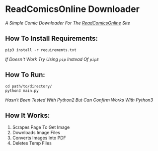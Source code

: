 # ReadComicsOnline Downloader
*A Simple Comic Downloader For The [ReadComicsOnline](https://readcomicsonline.ru/) Site*

## How To Install Requirements:
```
pip3 install -r requirements.txt
```
*If Doesn't Work Try Using `pip` Instead Of `pip3`*

## How To Run:
```
cd path/to/directory/
python3 main.py
```
*Hasn't Been Tested With Python2 But Can Confirm Works With Python3*

## How It Works:
1. Scrapes Page To Get Image
2. Downloads Image Files
3. Converts Images Into PDF
4. Deletes Temp Files
